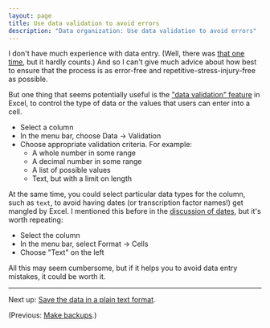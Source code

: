 ```yaml
---
layout: page
title: Use data validation to avoid errors
description: "Data organization: Use data validation to avoid errors"
---
```


I don't have much experience with data entry. (Well, there was
[that one time](http://kbroman.org/FruitSnacks), but it hardly counts.)
And so I can't give much advice about how best to ensure that the
process is as error-free and repetitive-stress-injury-free as possible.

But one thing that seems potentially useful is the
["data validation" feature](https://support.office.com/en-nz/article/Apply-data-validation-to-cells-c743a24a-bc48-41f1-bd92-95b6aeeb73c9)
in Excel, to control the type of data or the values that users can
enter into a cell.

- Select a column
- In the menu bar, choose Data → Validation
- Choose appropriate validation criteria. For example:
    - A whole number in some range
    - A decimal number in some range
    - A list of possible values
    - Text, but with a limit on length

At the same time, you could select particular data types for the
column, such as `text`, to avoid having dates (or transcription factor
names!) get mangled by Excel. I mentioned this before in the
[discussion of dates](dates.html), but it's worth repeating:

- Select the column
- In the menu bar, select Format → Cells
- Choose "Text" on the left

All this may seem cumbersome, but if it helps you to avoid data entry
mistakes, it could be worth it.

---

Next up: [Save the data in a plain text format](csv_files.html).

(Previous: [Make backups](backups.html).)
